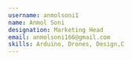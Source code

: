 ```yaml
---
username: anmolsoni1
name: Anmol Soni
designation: Marketing Head
email: anmolsoni166@gmail.com
skills: Arduino, Drones, Design,C
---
```

